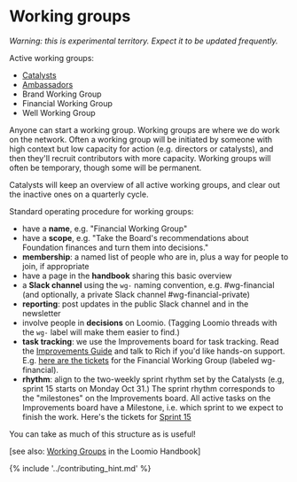 # Working groups

*Warning: this is experimental territory. Expect it to be updated frequently.*

Active working groups:

* [Catalysts](catalysts.md)
* [Ambassadors](ambassadors.md)
* Brand Working Group
* Financial Working Group
* Well Working Group

Anyone can start a working group. Working groups are where we do work on the network. Often a working group will be initiated by someone with high context but low capacity for action (e.g. directors or catalysts), and then they'll recruit contributors with more capacity. Working groups will often be temporary, though some will be permanent.

Catalysts will keep an overview of all active working groups, and clear out the inactive ones on a quarterly cycle.

Standard operating procedure for working groups:

* have a **name**, e.g. "Financial Working Group"
* have a **scope**, e.g. "Take the Board's recommendations about Foundation finances and turn them into decisions."
* **membership**: a named list of people who are in, plus a way for people to join, if appropriate
* have a page in the **handbook** sharing this basic overview
* a **Slack channel** using the `wg-` naming convention, e.g. #wg-financial (and optionally, a private Slack channel #wg-financial-private)
* **reporting**: post updates in the public Slack channel and in the newsletter
* involve people in **decisions** on Loomio. (Tagging Loomio threads with the `wg-` label will make them easier to find.)
* **task tracking**: we use the Improvements board for task tracking. Read the [Improvements Guide](../guides/improvements.md) and talk to Rich if you'd like hands-on support. E.g. [here are the tickets](https://waffle.io/enspiral/improvements?label=wg-financial) for the Financial Working Group (labeled wg-financial).
* **rhythm**: align to the two-weekly sprint rhythm set by the Catalysts (e.g, sprint 15 starts on Monday Oct 31.) The sprint rhythm corresponds to the "milestones" on the Improvements board. All active tasks on the Improvements board have a Milestone, i.e. which sprint to we expect to finish the work. Here's the tickets for [Sprint 15](https://waffle.io/enspiral/improvements?milestone=sprint-15)

You can take as much of this structure as is useful!

[see also: [Working Groups](https://loomio.coop/working_groups.html) in the Loomio Handbook]

{% include '../contributing_hint.md' %}

